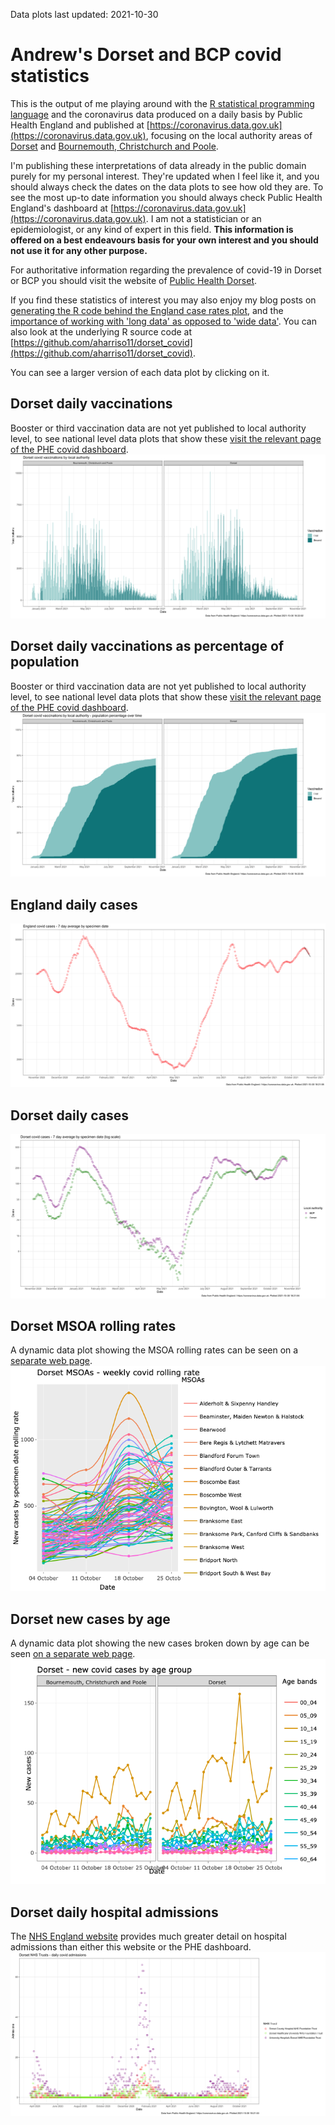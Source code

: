Data plots last updated: 2021-10-30

# Andrew's Dorset and BCP covid statistics

This is the output of me playing around with the [R statistical programming language](https://rafalab.github.io/dsbook/getting-started.html) and the coronavirus data produced on a daily basis by Public Health England and published at [https://coronavirus.data.gov.uk](https://coronavirus.data.gov.uk), focusing on the local authority areas of [Dorset](https://www.dorsetcouncil.gov.uk/) and [Bournemouth, Christchurch and Poole](https://www.bcpcouncil.gov.uk/).

I'm publishing these interpretations of data already in the public domain purely for my personal interest. They're updated when I feel like it, and you should always check the dates on the data plots to see how old they are. To see the most up-to date information you should always check Public Health England's dashboard at [https://coronavirus.data.gov.uk](https://coronavirus.data.gov.uk). I am not a statistician or an epidemiologist, or any kind of expert in this field. **This information is offered on a best endeavours basis for your own interest and you should not use it for any other purpose.**

For authoritative information regarding the prevalence of covid-19 in Dorset or BCP you should visit the website of [Public Health Dorset](https://www.publichealthdorset.org.uk/).

If you find these statistics of interest you may also enjoy my blog posts on [generating the R code behind the England case rates plot](https://www.ajharrison.org.uk/2021/05/03/interpreting-covid-case-rates-with-r/), and the [importance of working with 'long data' as opposed to 'wide data'](https://www.ajharrison.org.uk/2021/05/22/converting-wide-data-into-long-with-r/). You can also look at the underlying R source code at [https://github.com/aharriso11/dorset_covid](https://github.com/aharriso11/dorset_covid).

You can see a larger version of each data plot by clicking on it.

## Dorset daily vaccinations
Booster or third vaccination data are not yet published to local authority level, to see national level data plots that show these [visit the relevant page of the PHE covid dashboard](https://coronavirus.data.gov.uk/details/vaccinations?areaType=nation&areaName=England).
[![Dorset daily vaccinations](daily_dorset_vaccinations.png)](daily_dorset_vaccinations.png?raw=true)

## Dorset daily vaccinations as percentage of population
Booster or third vaccination data are not yet published to local authority level, to see national level data plots that show these [visit the relevant page of the PHE covid dashboard](https://coronavirus.data.gov.uk/details/vaccinations?areaType=nation&areaName=England).
[![Dorset daily vaccinations as percentage of population](daily_dorset_vaccs_percentage.png)](daily_dorset_vaccs_percentage.png?raw=true)

## England daily cases
[![England daily cases](daily_england_cases.png)](daily_england_cases.png?raw=true)

## Dorset daily cases
[![Dorset daily cases](daily_dorset_cases.png)](daily_dorset_cases.png?raw=true)

## Dorset MSOA rolling rates
A dynamic data plot showing the MSOA rolling rates can be seen on a [separate web page](msoa_cases.html).
[![Dorset MSOA rolling rates](dorset_msoa_cases.png)](msoa_cases.html)

## Dorset new cases by age
A dynamic data plot showing the new cases broken down by age can be seen [on a separate web page](age_cases.html).
[![Dorset new cases by age](dorset_age_cases.png)](age_cases.html)

## Dorset daily hospital admissions
The [NHS England website](https://www.england.nhs.uk/statistics/statistical-work-areas/covid-19-hospital-activity/) provides much greater detail on hospital admissions than either this website or the PHE dashboard.
[![Dorset daily admissions](daily_dorset_admissions.png)](daily_dorset_admissions.png?raw=true)
